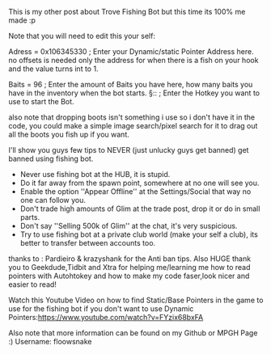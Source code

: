 This is my other post about Trove Fishing Bot but this time its 100% me made :p
 
Note that you will need to edit this your self:
 
Adress = 0x106345330 ; Enter your Dynamic/static Pointer Address here. no offsets is needed only the address for when there is a fish on your hook and the value turns int to 1.
 
Baits = 96 ; Enter the amount of Baits you have here, how many baits you have in the inventory when the bot starts.
§:: ; Enter the Hotkey you want to use to start the Bot.
 
also note that dropping boots isn't something i use so i don't have it in the code, you could make a simple image search/pixel search for it to drag out all the boots you fish up if you want.
 
I'll show you guys few tips to NEVER (just unlucky guys get banned) get banned using fishing bot.
- Never use fishing bot at the HUB, it is stupid.
- Do it far away from the spawn point, somewhere at no one will see you.
- Enable the option ''Appear Offline'' at the Settings/Social that way no one can follow you.
- Don't trade high amounts of Glim at the trade post, drop it or do in small parts.
- Don't say ''Selling 500k of Glim'' at the chat, it's very suspicious.
- Try to use fishing bot at a private club world (make your self a club), its better to transfer between accounts too.
 
thanks to : Pardieiro & krazyshank for the Anti ban tips.
Also HUGE thank you to Geekdude,Tidbit and Xtra for helping me/learning me how to read pointers with Autohtokey and how to make my code faser,look nicer and easier to read!
 
Watch this Youtube Video on how to find Static/Base Pointers in the game to use for the fishing bot if you don't want to use Dynamic Pointers:https://www.youtube.com/watch?v=FYzix68bxFA

Also note that more information can be found on my Github or MPGH Page :)
Username: floowsnake
